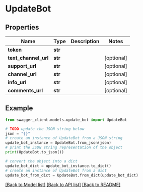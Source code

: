 # UpdateBot


## Properties

Name | Type | Description | Notes
------------ | ------------- | ------------- | -------------
**token** | **str** |  | 
**text_channel_url** | **str** |  | [optional] 
**support_url** | **str** |  | [optional] 
**channel_url** | **str** |  | [optional] 
**info_url** | **str** |  | [optional] 
**comments_url** | **str** |  | [optional] 

## Example

```python
from swagger_client.models.update_bot import UpdateBot

# TODO update the JSON string below
json = "{}"
# create an instance of UpdateBot from a JSON string
update_bot_instance = UpdateBot.from_json(json)
# print the JSON string representation of the object
print(UpdateBot.to_json())

# convert the object into a dict
update_bot_dict = update_bot_instance.to_dict()
# create an instance of UpdateBot from a dict
update_bot_from_dict = UpdateBot.from_dict(update_bot_dict)
```
[[Back to Model list]](../README.md#documentation-for-models) [[Back to API list]](../README.md#documentation-for-api-endpoints) [[Back to README]](../README.md)


